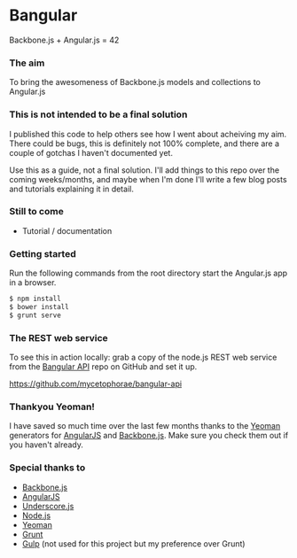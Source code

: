 # Bangular

Backbone.js + Angular.js = 42

### The aim

To bring the awesomeness of Backbone.js models and collections to Angular.js

### This is not intended to be a final solution

I published this code to help others see how I went about acheiving my aim.  There could be bugs, this is definitely not 100% complete, and there are a couple of gotchas I haven't documented yet.

Use this as a guide, not a final solution.  I'll add things to this repo over the coming weeks/months, and maybe when I'm done I'll write a few blog posts and tutorials explaining it in detail.

### Still to come

- Tutorial / documentation

### Getting started

Run the following commands from the root directory start the Angular.js app in a browser.
```sh
$ npm install
$ bower install
$ grunt serve
```

### The REST web service

To see this in action locally: grab a copy of the node.js REST web service from the [Bangular API] repo on GitHub and set it up.

https://github.com/mycetophorae/bangular-api

### Thankyou Yeoman!

I have saved so much time over the last few months thanks to the [Yeoman] generators for [AngularJS] and [Backbone.js].  Make sure you check them out if you haven't already.

### Special thanks to

- [Backbone.js]
- [AngularJS]
- [Underscore.js]
- [Node.js]
- [Yeoman]
- [Grunt]
- [Gulp] (not used for this project but my preference over Grunt)

[Yeoman]:http://yeoman.io/
[AngularJS]:http://angularjs.org
[Backbone.js]:http://backbonejs.org/
[Underscore.js]:http://underscorejs.org/
[Grunt]:http://gruntjs.com/
[Gulp]:http://gulpjs.com
[node.js]:http://nodejs.org
[Bangular API]:https://github.com/mycetophorae/bangular-api
